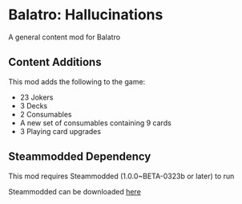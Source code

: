 # Balatro: Hallucinations
A general content mod for Balatro

## Content Additions
This mod adds the following to the game:

- 23 Jokers
- 3 Decks
- 2 Consumables
- A new set of consumables containing 9 cards
- 3 Playing card upgrades


## Steammodded Dependency

This mod requires Steammodded (1.0.0~BETA-0323b or later) to run

Steammodded can be downloaded [here](https://github.com/Steamodded/smods/tree/main)
